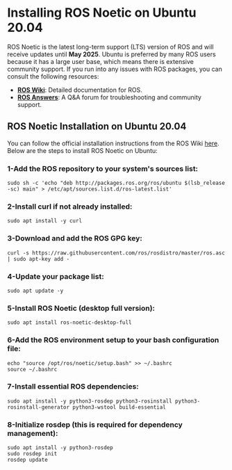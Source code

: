 # Installing ROS Noetic on Ubuntu 20.04

ROS Noetic is the latest long-term support (LTS) version of ROS and will receive updates until **May 2025**. 
Ubuntu is preferred by many ROS users because it has a large user base, which means there is extensive community support.
If you run into any issues with ROS packages, you can consult the following resources:

- **[ROS Wiki](http://wiki.ros.org/)**: Detailed documentation for ROS.
- **[ROS Answers](https://answers.ros.org/)**: A Q&A forum for troubleshooting and community support.

## ROS Noetic Installation on Ubuntu 20.04

You can follow the official installation instructions from the ROS Wiki [here](http://wiki.ros.org/noetic/Installation/Ubuntu).
Below are the steps to install ROS Noetic on Ubuntu:

### 1-Add the ROS repository to your system's sources list:
```sudo sh -c 'echo "deb http://packages.ros.org/ros/ubuntu $(lsb_release -sc) main" > /etc/apt/sources.list.d/ros-latest.list'```

### 2-Install curl if not already installed:
```sudo apt install -y curl```

### 3-Download and add the ROS GPG key:
```curl -s https://raw.githubusercontent.com/ros/rosdistro/master/ros.asc | sudo apt-key add -```

### 4-Update your package list:
```sudo apt update -y```

### 5-Install ROS Noetic (desktop full version):
```sudo apt install ros-noetic-desktop-full```

### 6-Add the ROS environment setup to your bash configuration file:
```
echo "source /opt/ros/noetic/setup.bash" >> ~/.bashrc
source ~/.bashrc
```

### 7-Install essential ROS dependencies:
```sudo apt install -y python3-rosdep python3-rosinstall python3-rosinstall-generator python3-wstool build-essential```

### 8-Initialize rosdep (this is required for dependency management):
```
sudo apt install -y python3-rosdep
sudo rosdep init
rosdep update
